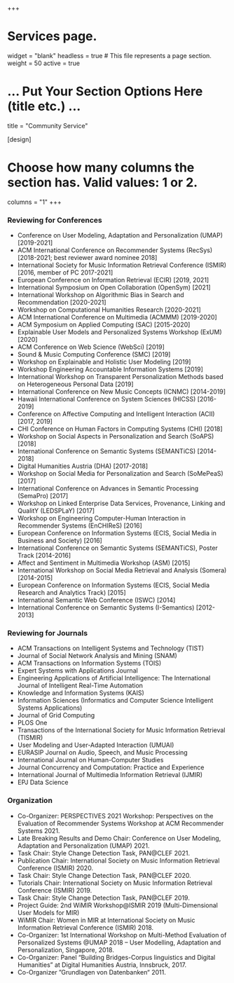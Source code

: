 +++
# Services page.
widget = "blank"
headless = true  # This file represents a page section.
weight = 50
active = true

# ... Put Your Section Options Here (title etc.) ...
title = "Community Service"

[design]
  # Choose how many columns the section has. Valid values: 1 or 2.
  columns = "1"
+++

### Reviewing for Conferences

* Conference on User Modeling, Adaptation and Personalization (UMAP) [2019-2021]
* ACM International Conference on Recommender Systems (RecSys) [2018-2021; best reviewer award nominee 2018]
* International Society for Music Information Retrieval Conference (ISMIR) [2016, member of PC 2017-2021]
* European Conference on Information Retrieval (ECIR) [2019, 2021]
* International Symposium on Open Collaboration (OpenSym) [2021]
* International Workshop on Algorithmic Bias in Search and Recommendation [2020-2021]
* Workshop on Computational Humanities Research [2020-2021]
* ACM International Conference on Multimedia (ACMMM) [2019-2020]
* ACM Symposium on Applied Computing (SAC) [2015-2020]
* Explainable User Models and Personalized Systems Workshop (ExUM) [2020]
* ACM Conference on Web Science (WebSci) [2019]
* Sound & Music Computing Conference (SMC) [2019]
* Workshop on Explainable and Holistic User Modeling [2019]
* Workshop Engineering Accountable Information Systems [2019]
* International Workshop on Transparent Personalization Methods based on Heterogeneous Personal Data [2019]
* International Conference on New Music Concepts (ICNMC) [2014-2019]
* Hawaii International Conference on System Sciences (HICSS) [2016-2019]
* Conference on Affective Computing and Intelligent Interaction (ACII) [2017, 2019]
* CHI Conference on Human Factors in Computing Systems (CHI) [2018]
* Workshop on Social Aspects in Personalization and Search (SoAPS) [2018]
* International Conference on Semantic Systems (SEMANTiCS) [2014-2018]
* Digital Humanities Austria (DHA) [2017-2018]
* Workshop on Social Media for Personalization and Search (SoMePeaS) [2017]
* International Conference on Advances in Semantic Processing (SemaPro) [2017]
* Workshop on Linked Enterprise Data Services, Provenance, Linking and QualitY (LEDSPLaY) [2017]
* Workshop on Engineering Computer-Human Interaction in Recommender Systems (EnCHIReS) [2016]
* European Conference on Information Systems (ECIS, Social Media in Business and Society) [2016]
* International Conference on Semantic Systems (SEMANTiCS), Poster Track [2014-2016]
* Affect and Sentiment in Multimedia Workshop (ASM) [2015]
* International Workshop on Social Media Retrieval and Analysis (Somera) [2014-2015]
* European Conference on Information Systems (ECIS, Social Media Research and Analytics Track) [2015]
* International Semantic Web Conference (ISWC) [2014]
* International Conference on Semantic Systems (I-Semantics) [2012-2013]

### Reviewing for Journals
* ACM Transactions on Intelligent Systems and Technology (TIST)
* Journal of Social Network Analysis and Mining (SNAM)
* ACM Transactions on Information Systems (TOIS)
* Expert Systems with Applications Journal
* Engineering Applications of Artificial Intelligence: The International Journal of Intelligent Real-Time Automation
* Knowledge and Information Systems (KAIS)
* Information Sciences (Informatics and Computer Science Intelligent Systems Applications)
* Journal of Grid Computing
* PLOS One
* Transactions of the International Society for Music Information Retrieval (TISMIR)
* User Modeling and User-Adapted Interaction (UMUAI)
* EURASIP Journal on Audio, Speech, and Music Processing
* International Journal on Human-Computer Studies
* Journal Concurrency and Computation: Practice and Experience
* International Journal of Multimedia Information Retrieval (IJMIR)
* EPJ Data Science 

### Organization
* Co-Organizer: PERSPECTIVES 2021 Workshop: Perspectives on the Evaluation of Recommender Systems Workshop at ACM Recommender Systems 2021.
* Late Breaking Results and Demo Chair: Conference on User Modeling, Adaptation and Personalization (UMAP) 2021.
* Task Chair: Style Change Detection Task, PAN@CLEF 2021.
* Publication Chair: International Society on Music Information Retrieval Conference (ISMIR) 2020.
* Task Chair: Style Change Detection Task, PAN@CLEF 2020.
* Tutorials Chair: International Society on Music Information Retrieval Conference (ISMIR) 2019.
* Task Chair: Style Change Detection Task, PAN@CLEF 2019.
* Project Guide: 2nd WiMIR Workshop@ISMIR 2019 (Multi-Dimensional User Models for MIR)
* WiMIR Chair: Women in MIR at International Society on Music Information Retrieval Conference (ISMIR) 2018.
* Co-Organizer: 1st International Workshop on Multi-Method Evaluation of Personalized Systems @UMAP 2018 – User Modelling, Adaptation and Personalization, Singapore, 2018.
* Co-Organizer: Panel “Building Bridges-Corpus linguistics and Digital Humanities” at Digital Humanities Austria, Innsbruck, 2017.
* Co-Organizer ”Grundlagen von Datenbanken“ 2011.
